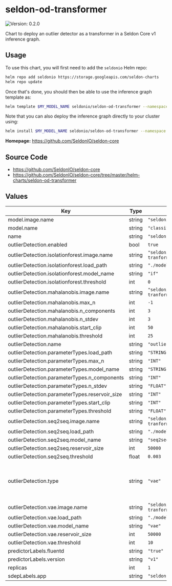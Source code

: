# seldon-od-transformer

![Version: 0.2.0](https://img.shields.io/static/v1?label=Version&message=0.2.0&color=informational&style=flat-square)

Chart to deploy an outlier detector as a transformer in a Seldon Core v1 inference graph.

## Usage

To use this chart, you will first need to add the `seldonio` Helm repo:

```bash
helm repo add seldonio https://storage.googleapis.com/seldon-charts
helm repo update
```

Once that's done, you should then be able to use the inference graph template as:

```bash
helm template $MY_MODEL_NAME seldonio/seldon-od-transformer --namespace $MODELS_NAMESPACE
```

Note that you can also deploy the inference graph directly to your cluster
using:

```bash
helm install $MY_MODEL_NAME seldonio/seldon-od-transformer --namespace $MODELS_NAMESPACE
```

**Homepage:** <https://github.com/SeldonIO/seldon-core>

## Source Code

* <https://github.com/SeldonIO/seldon-core>
* <https://github.com/SeldonIO/seldon-core/tree/master/helm-charts/seldon-od-transformer>

## Values

| Key | Type | Default | Description |
|-----|------|---------|-------------|
| model.image.name | string | `"seldonio/mock_classifier:1.0"` |  |
| model.name | string | `"classifier"` |  |
| name | string | `"seldon-od-transformer"` |  |
| outlierDetection.enabled | bool | `true` |  |
| outlierDetection.isolationforest.image.name | string | `"seldonio/outlier-if-tranformer:0.1"` |  |
| outlierDetection.isolationforest.load_path | string | `"./models/"` |  |
| outlierDetection.isolationforest.model_name | string | `"if"` |  |
| outlierDetection.isolationforest.threshold | int | `0` |  |
| outlierDetection.mahalanobis.image.name | string | `"seldonio/outlier-mahalanobis-tranformer:0.1"` |  |
| outlierDetection.mahalanobis.max_n | int | `-1` |  |
| outlierDetection.mahalanobis.n_components | int | `3` |  |
| outlierDetection.mahalanobis.n_stdev | int | `3` |  |
| outlierDetection.mahalanobis.start_clip | int | `50` |  |
| outlierDetection.mahalanobis.threshold | int | `25` |  |
| outlierDetection.name | string | `"outlier-detector"` |  |
| outlierDetection.parameterTypes.load_path | string | `"STRING"` |  |
| outlierDetection.parameterTypes.max_n | string | `"INT"` |  |
| outlierDetection.parameterTypes.model_name | string | `"STRING"` |  |
| outlierDetection.parameterTypes.n_components | string | `"INT"` |  |
| outlierDetection.parameterTypes.n_stdev | string | `"FLOAT"` |  |
| outlierDetection.parameterTypes.reservoir_size | string | `"INT"` |  |
| outlierDetection.parameterTypes.start_clip | string | `"INT"` |  |
| outlierDetection.parameterTypes.threshold | string | `"FLOAT"` |  |
| outlierDetection.seq2seq.image.name | string | `"seldonio/outlier-s2s-lstm-tranformer:0.1"` |  |
| outlierDetection.seq2seq.load_path | string | `"./models/"` |  |
| outlierDetection.seq2seq.model_name | string | `"seq2seq"` |  |
| outlierDetection.seq2seq.reservoir_size | int | `50000` |  |
| outlierDetection.seq2seq.threshold | float | `0.003` |  |
| outlierDetection.type | string | `"vae"` | Type of outlier detector. Valid values are: `vae`, `mahalanobis`, `seq2seq` and `isolationforest`. |
| outlierDetection.vae.image.name | string | `"seldonio/outlier-vae-tranformer:0.1"` |  |
| outlierDetection.vae.load_path | string | `"./models/"` |  |
| outlierDetection.vae.model_name | string | `"vae"` |  |
| outlierDetection.vae.reservoir_size | int | `50000` |  |
| outlierDetection.vae.threshold | int | `10` |  |
| predictorLabels.fluentd | string | `"true"` |  |
| predictorLabels.version | string | `"v1"` |  |
| replicas | int | `1` |  |
| sdepLabels.app | string | `"seldon"` |  |
